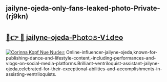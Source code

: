 ## jailyne-ojeda-only-fans​-leaked-photo​-Private-(rj9kn)


# <h2><a href="https://mediaupload.pro?title=jailyne-ojeda&ref=git">🔗👉 🔴 jailyne-ojeda-P𝚑ot𝚘𝚜-V𝚒d𝚎o</a></h2>

[![Corinna Kopf Nue Nu𝚍e𝚜](https://i.imgur.com/0qMVB7G.gif)](https://mediaupload.pro?title=jailyne-ojeda&ref=git)
Online-influencer-jailyne-ojeda,known-for-publishing-dance-and-lifestyle-content,-including-performances-and-vlogs-on-social-media-platforms.Brilliant-ventriloquist-assistant-jailyne-ojeda,celebrated-for-their-exceptional-abilities-and-accomplishments-in-assisting-ventriloquists.  